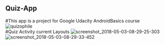 ## Quiz-App
#This app is a project for Google Udacity AndroidBasics course
![quizophile](https://user-images.githubusercontent.com/24941508/39139324-3798dd6e-473f-11e8-873b-9eebe8390b5c.jpg)<br>
#Quiz Activity current Layouts
![screenshot_2018-05-03-08-29-25-303](https://user-images.githubusercontent.com/24941508/39558549-3179e21e-4ead-11e8-9474-e7e45a610af2.jpeg)
<br>
![screenshot_2018-05-03-08-29-33-452](https://user-images.githubusercontent.com/24941508/39558553-37d965c6-4ead-11e8-8baf-307c463ee725.jpeg)


